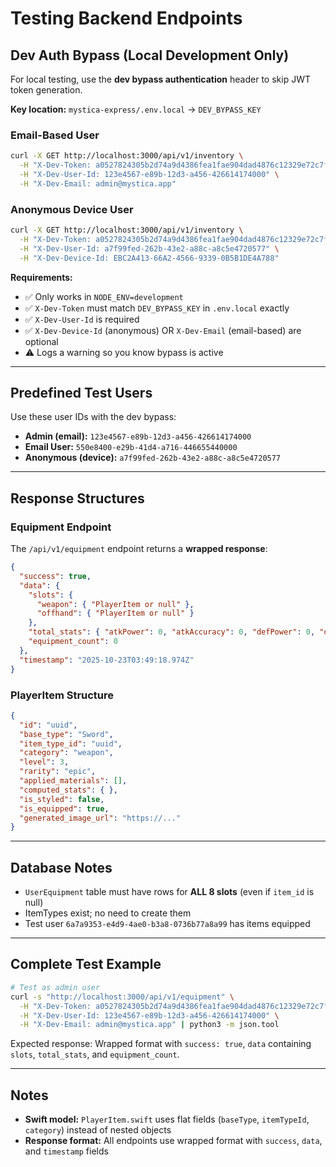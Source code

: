 # Testing Backend Endpoints

## Dev Auth Bypass (Local Development Only)

For local testing, use the **dev bypass authentication** header to skip JWT token generation.

**Key location:** `mystica-express/.env.local` → `DEV_BYPASS_KEY`

### Email-Based User
```bash
curl -X GET http://localhost:3000/api/v1/inventory \
  -H "X-Dev-Token: a0527824305b2d74a9d4386fea1fae904dad4876c12329e72c7fcdba067f5920" \
  -H "X-Dev-User-Id: 123e4567-e89b-12d3-a456-426614174000" \
  -H "X-Dev-Email: admin@mystica.app"
```

### Anonymous Device User
```bash
curl -X GET http://localhost:3000/api/v1/inventory \
  -H "X-Dev-Token: a0527824305b2d74a9d4386fea1fae904dad4876c12329e72c7fcdba067f5920" \
  -H "X-Dev-User-Id: a7f99fed-262b-43e2-a88c-a8c5e4720577" \
  -H "X-Dev-Device-Id: EBC2A413-66A2-4566-9339-0B5B1DE4A788"
```

**Requirements:**
- ✅ Only works in `NODE_ENV=development`
- ✅ `X-Dev-Token` must match `DEV_BYPASS_KEY` in `.env.local` exactly
- ✅ `X-Dev-User-Id` is required
- ✅ `X-Dev-Device-Id` (anonymous) OR `X-Dev-Email` (email-based) are optional
- ⚠️ Logs a warning so you know bypass is active

---

## Predefined Test Users

Use these user IDs with the dev bypass:

- **Admin (email):** `123e4567-e89b-12d3-a456-426614174000`
- **Email User:** `550e8400-e29b-41d4-a716-446655440000`
- **Anonymous (device):** `a7f99fed-262b-43e2-a88c-a8c5e4720577`

---

## Response Structures

### Equipment Endpoint
The `/api/v1/equipment` endpoint returns a **wrapped response**:
```json
{
  "success": true,
  "data": {
    "slots": {
      "weapon": { "PlayerItem or null" },
      "offhand": { "PlayerItem or null" }
    },
    "total_stats": { "atkPower": 0, "atkAccuracy": 0, "defPower": 0, "defAccuracy": 0 },
    "equipment_count": 0
  },
  "timestamp": "2025-10-23T03:49:18.974Z"
}
```

### PlayerItem Structure
```json
{
  "id": "uuid",
  "base_type": "Sword",
  "item_type_id": "uuid",
  "category": "weapon",
  "level": 3,
  "rarity": "epic",
  "applied_materials": [],
  "computed_stats": { },
  "is_styled": false,
  "is_equipped": true,
  "generated_image_url": "https://..."
}
```

---

## Database Notes

- `UserEquipment` table must have rows for **ALL 8 slots** (even if `item_id` is null)
- ItemTypes exist; no need to create them
- Test user `6a7a9353-e4d9-4ae0-b3a8-0736b77a8a99` has items equipped

---

## Complete Test Example

```bash
# Test as admin user
curl -s "http://localhost:3000/api/v1/equipment" \
  -H "X-Dev-Token: a0527824305b2d74a9d4386fea1fae904dad4876c12329e72c7fcdba067f5920" \
  -H "X-Dev-User-Id: 123e4567-e89b-12d3-a456-426614174000" \
  -H "X-Dev-Email: admin@mystica.app" | python3 -m json.tool
```

Expected response: Wrapped format with `success: true`, `data` containing `slots`, `total_stats`, and `equipment_count`.

---

## Notes

- **Swift model:** `PlayerItem.swift` uses flat fields (`baseType`, `itemTypeId`, `category`) instead of nested objects
- **Response format:** All endpoints use wrapped format with `success`, `data`, and `timestamp` fields
